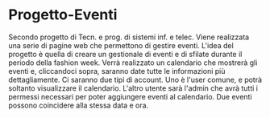 # Progetto-Eventi
Secondo progetto di Tecn. e prog. di sistemi inf. e telec. 
Viene realizzata una serie di pagine web che permettono di gestire eventi.
L'idea del progetto è quella di creare un gestionale di eventi e di sfilate durante il periodo della fashion week. 
Verrà realizzato un calendario che mostrerà gli eventi e, cliccandoci sopra, saranno date tutte le informazioni più dettagliamente. 
Ci saranno due tipi di account. Uno è l'user comune, e potrà soltanto visualizzare il calendario. L'altro utente sarà l'admin che avrà tutti i permessi necessari per poter aggiungere eventi al calendario. 
Due eventi possono coincidere alla stessa data e ora. 
